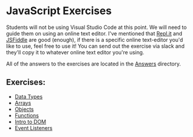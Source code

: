 # JavaScript Exercises
Students will not be using Visual Studio Code at this point. We will need to guide them on using an online text editor. I've mentioned that [Repl.it](https://repl.it) and [JSFiddle](https://jsfiddle.net/) are good (enough), if there is a specific online text-editor you'd like to use, feel free to use it! You can send out the exercise via slack and they'll copy it to whatever online text editor you're using.

All of the answers to the exercises are located in the [Answers](./answers) directory.

## Exercises:
- [Data Types](./data-types.js)
- [Arrays](./arrays.js)
- [Objects](./objects.js)
- [Functions](./functions.js)
- [Intro to DOM](./Intro-To-DOM/)
- [Event Listeners](./Event-Listeners/)